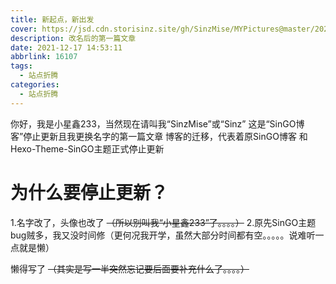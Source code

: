 ```yaml
---
title: 新起点，新出发
cover: https://jsd.cdn.storisinz.site/gh/SinzMise/MYPictures@master/20221230/46348.3e004dfapae0.webp
description: 改名后的第一篇文章
date: 2021-12-17 14:53:11
abbrlink: 16107
tags:
  - 站点折腾
categories:
  - 站点折腾
---
```

你好，我是小星鑫233，当然现在请叫我“SinzMise”或“Sinz”
这是“SinGO博客”停止更新且我更换名字的第一篇文章
博客的迁移，代表着原SinGO博客 和 Hexo-Theme-SinGO主题正式停止更新
# 为什么要停止更新？
1.名字改了，头像也改了 ~~（所以别叫我“小星鑫233”了。。。。）~~
2.原先SinGO主题bug贼多，我又没时间修（更何况我开学，虽然大部分时间都有空。。。。。说难听一点就是懒）

懒得写了 ~~（其实是写一半突然忘记要后面要补充什么了。。。。）~~